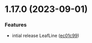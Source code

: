 # 1.17.0 (2023-09-01)


### Features

* intial release LeafLine ([ec01c99](https://github.com/hossainchisty/LeafLine-Client/commit/ec01c99cd989fb243dcc02b85c7e6629ab5b04a2))




